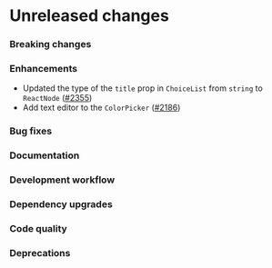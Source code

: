 # Unreleased changes

### Breaking changes

### Enhancements

- Updated the type of the `title` prop in `ChoiceList` from `string` to `ReactNode` ([#2355](https://github.com/Shopify/polaris-react/pull/2355))
- Add text editor to the `ColorPicker` ([#2186](https://github.com/Shopify/polaris-react/pull/2186))

### Bug fixes

### Documentation

### Development workflow

### Dependency upgrades

### Code quality

### Deprecations
